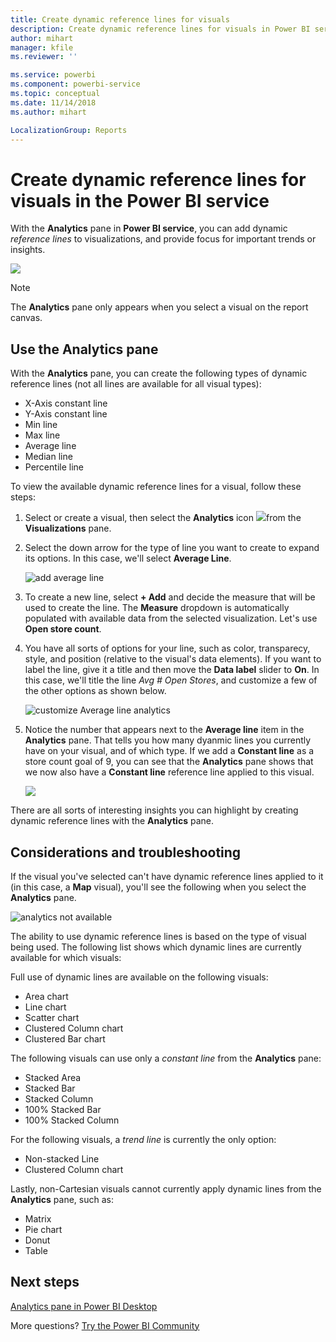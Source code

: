 ```yaml
---
title: Create dynamic reference lines for visuals
description: Create dynamic reference lines for visuals in Power BI service
author: mihart
manager: kfile
ms.reviewer: ''

ms.service: powerbi
ms.component: powerbi-service
ms.topic: conceptual
ms.date: 11/14/2018
ms.author: mihart

LocalizationGroup: Reports
---
```

# Create dynamic reference lines for visuals in the Power BI service

With the **Analytics** pane in **Power BI service**, you can add dynamic *reference
lines* to visualizations, and provide focus for important trends or insights.

![](media/service-analytics-pane/power-bi-analytics-pane.png)

> [!NOTE]
> The **Analytics** pane only appears when you select a visual on the report canvas.
> 
> 

## Use the Analytics pane
With the **Analytics** pane, you can create the following types of dynamic reference lines (not all lines are available for all visual types):

* X-Axis constant line
* Y-Axis constant line
* Min line
* Max line
* Average line
* Median line
* Percentile line


To view the available dynamic reference lines for a visual, follow these steps:

1. Select or create a visual, then select the **Analytics** icon
   ![](media/service-analytics-pane/power-bi-analytics-icon.png)from the **Visualizations** pane.

2. Select the down arrow for the type of line you want to create to expand its options. In this case, we'll select **Average Line**.
   
   ![add average line](media/service-analytics-pane/power-bi-add.png)

3. To create a new line, select **+ Add** and decide the measure that will be used to create the line.  The **Measure** dropdown is automatically populated with available data from the selected visualization. Let's use **Open store count**.

5. You have all sorts of options for your line, such as color, transparecy, style, and position (relative to the visual's data elements). If you want to label the line, give it a title and then move the **Data label** slider to **On**.  In this case, we'll title the line *Avg # Open Stores*, and customize a few of the other options as shown below.
   
   ![customize Average line analytics](media/service-analytics-pane/power-bi-average-line2.png)

1. Notice the number that appears next to the **Average line** item in the **Analytics** pane. That tells you how many dyanmic lines you currently have on your visual, and of which type. If we add a **Constant line** as a store count goal of 9, you can see that the **Analytics** pane shows that we now also have a **Constant line** reference line applied to this visual.
   
   ![](media/service-analytics-pane/power-bi-reference-lines.png)
   

There are all sorts of interesting insights you can highlight by creating dynamic reference lines with the **Analytics** pane.

## Considerations and troubleshooting

If the visual you've selected can't have dynamic reference lines applied to it (in this case, a **Map** visual), you'll see the following when you select the **Analytics** pane.
   
![analytics not available](media/service-analytics-pane/power-bi-no-lines.png)

The ability to use dynamic reference lines is based on the type of visual being used. The following list shows which dynamic lines are currently available for which visuals:

Full use of dynamic lines are available on the following visuals:

* Area chart
* Line chart
* Scatter chart
* Clustered Column chart
* Clustered Bar chart

The following visuals can use only a *constant line* from the **Analytics** pane:

* Stacked Area
* Stacked Bar
* Stacked Column
* 100% Stacked Bar
* 100% Stacked Column

For the following visuals, a *trend line* is currently the only option:

* Non-stacked Line
* Clustered Column chart

Lastly, non-Cartesian visuals cannot currently apply dynamic lines from the **Analytics** pane, such as:

* Matrix
* Pie chart
* Donut
* Table

## Next steps
[Analytics pane in Power BI Desktop](desktop-analytics-pane.md)

More questions? [Try the Power BI Community](http://community.powerbi.com/)

